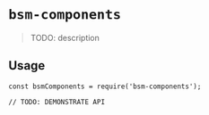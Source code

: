 # `bsm-components`

> TODO: description

## Usage

```
const bsmComponents = require('bsm-components');

// TODO: DEMONSTRATE API
```
